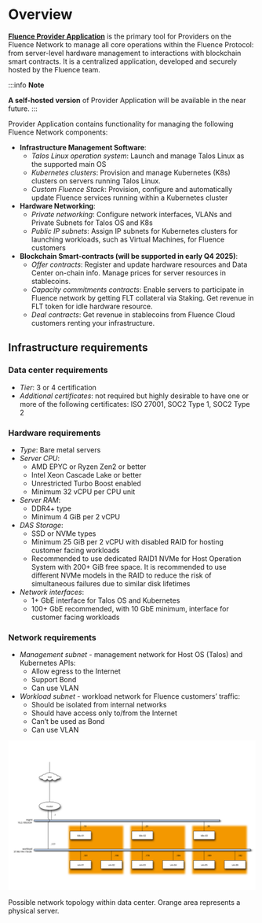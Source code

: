 # Overview

**[Fluence Provider Application](https://providers.fluence.network/)** is the primary tool for Providers on the Fluence Network to manage all core operations within the Fluence Protocol: from server-level hardware management to interactions with blockchain smart contracts. It is a centralized application, developed and securely hosted by the Fluence team.

:::info **Note**

**A self-hosted version** of Provider Application will be available in the near future.
:::

Provider Application contains functionality for managing the following Fluence Network components:

- **Infrastructure Management Software**:
    - *Talos Linux operation system*: Launch and manage Talos Linux as the supported main OS
    - *Kubernetes clusters*: Provision and manage Kubernetes (K8s) clusters on servers running Talos Linux.
    - *Custom Fluence Stack*: Provision, configure and automatically update Fluence services running within a Kubernetes cluster
- **Hardware Networking**:
    - *Private networking*: Configure network interfaces, VLANs and Private Subnets for Talos OS and K8s
    - *Public IP subnets*: Assign IP subnets for Kubernetes clusters for launching workloads, such as Virtual Machines, for Fluence customers
- **Blockchain Smart-contracts (will be supported in early Q4 2025)**:
    - *Offer contracts*: Register and update hardware resources and Data Center on-chain info. Manage prices for server resources in stablecoins.
    - *Capacity commitments contracts*: Enable servers to participate in Fluence network by getting FLT collateral via Staking. Get revenue in FLT token for idle hardware resource.
    - *Deal contracts*: Get revenue in stablecoins from Fluence Cloud customers renting your infrastructure.

## Infrastructure requirements

### Data center requirements

- *Tier*: 3 or 4 certification
- *Additional certificates*: not required but highly desirable to have one or more of the following certificates: ISO 27001, SOC2 Type 1, SOC2 Type 2

### Hardware requirements

- *Type*: Bare metal servers
- *Server CPU*:
    - AMD EPYC or Ryzen Zen2 or better
    - Intel Xeon Cascade Lake or better
    - Unrestricted Turbo Boost enabled
    - Minimum 32 vCPU per CPU unit
- *Server RAM*:
    - DDR4+ type
    - Minimum 4 GiB per 2 vCPU
- *DAS Storage*:
    - SSD or NVMe types
    - Minimum 25 GiB per 2 vCPU with disabled RAID for hosting customer facing workloads
    - Recommended to use dedicated RAID1 NVMe for Host Operation System with 200+ GiB free space. It is recommended to use different NVMe models in the RAID to reduce the risk of simultaneous failures due to similar disk lifetimes
- *Network interfaces*:
    - 1+ GbE interface for Talos OS and Kubernetes
    - 100+ GbE recommended, with 10 GbE minimum, interface for customer facing workloads

### Network requirements

- *Management subnet* - management network for Host OS (Talos) and Kubernetes APIs:
    - Allow egress to the Internet
    - Support Bond
    - Can use VLAN
- *Workload subnet* - workload network for Fluence customers’ traffic:
    - Should be isolated from internal networks
    - Should have access only to/from the Internet
    - Can’t be used as Bond
    - Can use VLAN

![subnets](./assets/subnets.svg)

Possible network topology within data center. Orange area represents a physical server.
